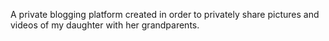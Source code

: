 A private blogging platform created in order to privately share pictures and videos of my daughter with her grandparents.
